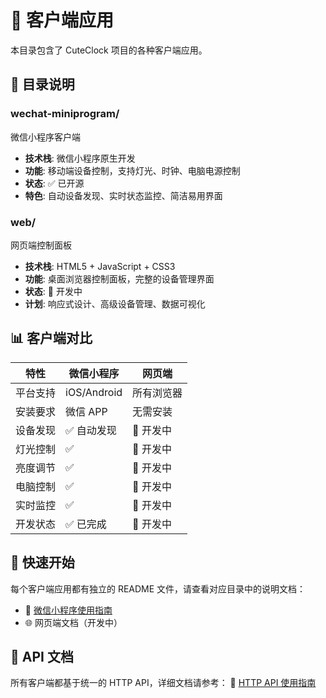 # 📱 客户端应用

本目录包含了 CuteClock 项目的各种客户端应用。

## 📁 目录说明

### wechat-miniprogram/

微信小程序客户端

- **技术栈**: 微信小程序原生开发
- **功能**: 移动端设备控制，支持灯光、时钟、电脑电源控制
- **状态**: ✅ 已开源
- **特色**: 自动设备发现、实时状态监控、简洁易用界面

### web/

网页端控制面板

- **技术栈**: HTML5 + JavaScript + CSS3
- **功能**: 桌面浏览器控制面板，完整的设备管理界面
- **状态**: 🚧 开发中
- **计划**: 响应式设计、高级设备管理、数据可视化

## 📊 客户端对比

| 特性     | 微信小程序  | 网页端     |
| -------- | ----------- | ---------- |
| 平台支持 | iOS/Android | 所有浏览器 |
| 安装要求 | 微信 APP    | 无需安装   |
| 设备发现 | ✅ 自动发现 | 🚧 开发中  |
| 灯光控制 | ✅          | 🚧 开发中  |
| 亮度调节 | ✅          | 🚧 开发中  |
| 电脑控制 | ✅          | 🚧 开发中  |
| 实时监控 | ✅          | 🚧 开发中  |
| 开发状态 | ✅ 已完成   | 🚧 开发中  |

## 🚀 快速开始

每个客户端应用都有独立的 README 文件，请查看对应目录中的说明文档：

- 📱 [微信小程序使用指南](wechat-miniprogram/README.md)
- 🌐 网页端文档（开发中）

## 🔗 API 文档

所有客户端都基于统一的 HTTP API，详细文档请参考：
📖 [HTTP API 使用指南](../docs/api-usage.md)
